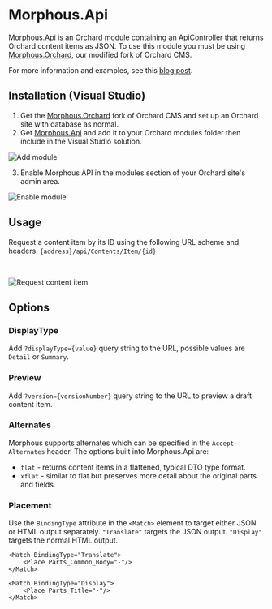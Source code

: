 # Morphous.Api
Morphous.Api is an Orchard module containing an ApiController that returns Orchard content items as JSON. To use this module you must be using [Morphous.Orchard](https://github.com/Morphous/Morphous.Orchard), our modified fork of Orchard CMS.

For more information and examples, see this [blog post](http://www.sylapse.com/orchard/orchard-cms-for-rest-web-services/).

## Installation (Visual Studio)
1. Get the [Morphous.Orchard](https://github.com/Morphous/Morphous.Orchard) fork of Orchard CMS and set up an Orchard site with database as normal.
2. Get [Morphous.Api](https://github.com/Morphous/Morphous.Api) and add it to your Orchard modules folder then include in the Visual Studio solution.

  ![Add module](http://www.sylapse.com/wp-content/uploads/2016/07/add_api_module.png)

3. Enable Morphous API in the modules section of your Orchard site's admin area.

  ![Enable module](http://www.sylapse.com/wp-content/uploads/2016/08/enable_api_mod.png)


## Usage
Request a content item by its ID using the following URL scheme and headers. `{address}/api/Contents/Item/{id}`

&nbsp;

  ![Request content item](http://www.sylapse.com/wp-content/uploads/2016/08/github_json_sample.jpg)


## Options

### DisplayType

Add `?displayType={value}` query string to the URL, possible values are `Detail` or `Summary`.

### Preview

Add `?version={versionNumber}` query string to the URL to preview a draft content item.

### Alternates

Morphous supports alternates which can be specified in the `Accept-Alternates` header. The options built into Morphous.Api are:
- `flat` - returns content items in a flattened, typical DTO type format.
- `xflat` - similar to flat but preserves more detail about the original parts and fields.

### Placement

Use the `BindingType` attribute in the `<Match>` element to target either JSON or HTML output separately. `"Translate"` targets the JSON output. `"Display"` targets the normal HTML output.


```
<Match BindingType="Translate">
    <Place Parts_Common_Body="-"/>
</Match>
```


```
<Match BindingType="Display">
    <Place Parts_Title="-"/>
</Match>
```


